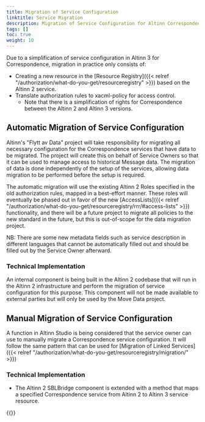 ```yaml
---
title: Migration of Service Configuration
linktitle: Service Migration
description: Migration of Service Configuration for Altinn Correspondence
tags: []
toc: true
weight: 10
---
```


Due to a simplification of service configuration in Altinn 3 for Correspondence, migration in practice only consists of:

- Creating a new resource in the [Resource Registry]({{< relref "/authorization/what-do-you-get/resourceregistry" >}}) based on the Altinn 2 service.
- Translate authorization rules to xacml-policy for access control.
  - Note that there is a simplification of rights for Correspondence between the Altinn 2 and Altinn 3 versions.

## Automatic Migration of Service Configuration

Altinn's "Flytt av Data" project will take responsibility for migrating all necessary configuration for the Correspondence services that have data to be migrated.
The project will create this on behalf of Service Owners so that it can be used to manage access to historical Message data.
The migration of data is done independently of the setup of the services, allowing data migration to be performed before the setup is required.

The automatic migration will use the existing Altinn 2 Roles specified in the old authorization rules, mapped in a best-effort manner.
These roles will eventually be phased out in favor of the new [AccessLists]({{< relref "/authorization/what-do-you-get/resourceregistry/rrr/#access-lists" >}}) functionality, and there will be a future project to migrate all policies to the new standard in the future, but this is out-of-scope for the data migration project.

NB: There are some new metadata fields such as service description in different languages that cannot be automatically filled out and should be filled out by the Service Owner afterward.

### Technical Implementation

An internal component is being built in the Altinn 2 codebase that will run in the Altinn 2 infrastructure and perform the migration of service configuration for this purpose.
This component will not be made available to external parties but will only be used by the Move Data project.

## Manual Migration of Service Configuration

A function in Altinn Studio is being considered that the service owner can use to manually migrate a Correspondence service configuration.
It will follow the same pattern that can be used for [Migration of Linked Services]({{< relref "/authorization/what-do-you-get/resourceregistry/migration/" >}})

### Technical Implementation

- The Altinn 2 SBLBridge component is extended with a method that maps a specified Correspondence service from Altinn 2 to Altinn 3 service resource.

{{<children />}}
